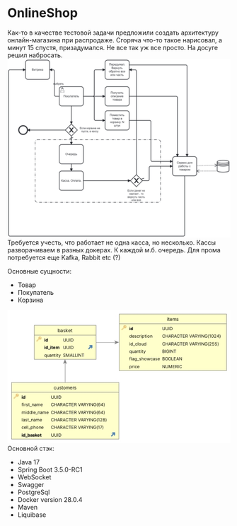# OnlineShop
Как-то в качестве тестовой задачи предложили создать архитектуру онлайн-магазина при распродаже. Сгоряча что-то такое нарисовал, а минут 15 спустя, призадумался. Не все так уж все просто. На досуге решил набросать.
![Alt text](onlineshop.png)
Требуется учесть, что работает не одна касса, но несколько. Кассы разворачиваем в разных докерах. К каждой м.б. очередь. Для прома потребуется еще Kafka, Rabbit etc (?)

Основные сущности:
 - Товар 
 - Покупатель
 - Корзина

![Alt text](db_structure.jpg)
Основной стэк: 
 - Java 17
 - Spring Boot 3.5.0-RC1
 - WebSocket
 - Swagger
 - PostgreSql
 - Docker version 28.0.4
 - Maven
 - Liquibase
